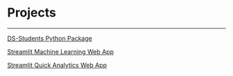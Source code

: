 # Projects
---
[DS-Students Python Package](https://pypi.org/project/DS-Students/)

[Streamlit Machine Learning Web App](https://geedino11-professiona-pythonstreamlit-demostreamlit-demo-tb6d3x.streamlitapp.com/)

[Streamlit Quick Analytics Web App](https://geedino11-profe-pythonstreamlit-analyticsquick-analytics-nkk9ck.streamlit.app/)
